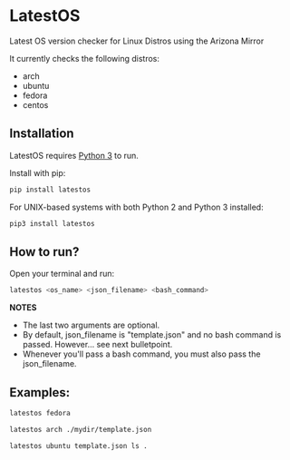 # LatestOS

Latest OS version checker for Linux Distros using the Arizona Mirror

It currently checks the following distros:
- arch
- ubuntu
- fedora
- centos

## Installation
LatestOS requires [Python 3](https://www.python.org/downloads/) to run.

Install with pip:

```sh
pip install latestos
```

For UNIX-based systems with both Python 2 and Python 3 installed:

```sh
pip3 install latestos
```

## How to run?

Open your terminal and run:
```sh
latestos <os_name> <json_filename> <bash_command>
```

**NOTES**
- The last two arguments are optional.
- By default, json_filename is "template.json" and no bash command is passed. However... see next bulletpoint.
- Whenever you'll pass a bash command, you must also pass the json_filename.

## Examples:
```sh
latestos fedora
```

```sh
latestos arch ./mydir/template.json
```

```sh
latestos ubuntu template.json ls .
```
